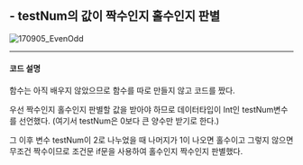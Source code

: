 ## - testNum의 값이 짝수인지 홀수인지 판별

![170905_EvenOdd](https://github.com/simajune/iOS_School/blob/master/Img/170905_EvenOdd.png)

** **

#### 코드 설명

함수는 아직 배우지 않았으므로 함수를 따로 만들지 않고 코드를 짰다.

우선 짝수인지 홀수인지 판별할 값을 받아야 하므로 데이터타입이 Int인 testNum변수를 선언했다. (여기서 testNum은 0보다 큰 양수만 받기로 한다.)

그 이후 변수 testNum이 2로 나누었을 때 나머지가 1이 나오면 홀수이고 그렇지 않으면 무조건 짝수이므로 조건문 if문을 사용하여 홀수인지 짝수인지 판별했다.